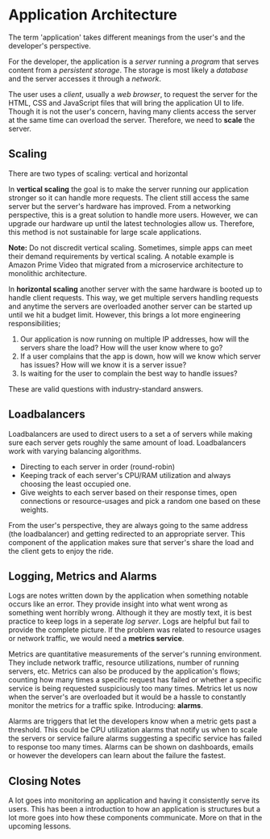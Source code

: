 # Application Architecture

The term 'application' takes different meanings from the user's and the developer's perspective. 

For the developer, the application is a *server* running a *program* that serves content from a *persistent storage*. The storage is most likely a *database* and the server accesses it through a *network*.

The user uses a *client*, usually a *web browser*, to request the server for the HTML, CSS and JavaScript files that will bring the application UI to life. Though it is not the user's concern, having many clients access the server at the same time can overload the server. Therefore, we need to **scale** the server.

## Scaling

There are two types of scaling: vertical and horizontal

In **vertical scaling** the goal is to make the server running our application stronger so it can handle more requests. The client still access the same server but the server's hardware has improved. From a networking perspective, this is a great solution to handle more users. However, we can upgrade our hardware up until the latest technologies allow us. Therefore, this method is not sustainable for large scale applications. 

**Note:** Do not discredit vertical scaling. Sometimes, simple apps can meet their demand requirements by vertical scaling. A notable example is Amazon Prime Video that migrated from a microservice architecture to monolithic architecture.

In **horizontal scaling** another server with the same hardware is booted up to handle client requests. This way, we get multiple servers handling requests and anytime the servers are overloaded another server can be started up until we hit a budget limit. However, this brings a lot more engineering responsibilities;
1. Our application is now running on multiple IP addresses, how will the servers share the load? How will the user know where to go?
2. If a user complains that the app is down, how will we know which server has issues? How will we know it is a server issue? 
3. Is waiting for the user to complain the best way to handle issues?

These are valid questions with industry-standard answers.


## Loadbalancers

Loadbalancers are used to direct users to a set a of servers while making sure each server gets roughly the same amount of load. Loadbalancers work with varying balancing algorithms.
- Directing to each server in order (round-robin)
- Keeping track of each server's CPU/RAM utilization and always choosing the least occupied one.
- Give weights to each server based on their response times, open connections or resource-usages and pick a random one based on these weights.

From the user's perspective, they are always going to the same address (the loadbalancer) and getting redirected to an appropriate server. This component of the application makes sure that server's share the load and the client gets to enjoy the ride.


## Logging, Metrics and Alarms

Logs are notes written down by the application when something notable occurs like an error. They provide insight into what went wrong as something went horribly wrong. Although it they are mostly text, it is best practice to keep logs in a seperate *log server*. Logs are helpful but fail to provide the complete picture. If the problem was related to resource usages or network traffic, we would need a **metrics service**.

Metrics are quantitative measurements of the server's running environment. They include network traffic, resource utilizations, number of running servers, etc. Metrics can also be produced by the application's flows; counting how many times a specific request has failed or whether a specific service is being requested suspiciously too many times. Metrics let us now when the server's are overloaded but it would be a hassle to constantly monitor the metrics for a traffic spike. Introducing: **alarms**. 

Alarms are triggers that let the developers know when a metric gets past a threshold. This could be CPU utilization alarms that notify us when to scale the servers or service failure alarms suggesting a specific service has failed to response too many times. Alarms can be shown on dashboards, emails or however the developers can learn about the failure the fastest.


## Closing Notes

A lot goes into monitoring an application and having it consistently serve its users. This has been a introduction to how an application is structures but a lot more goes into how these components communicate. More on that in the upcoming lessons.